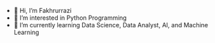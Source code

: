 - 👋 Hi, I’m Fakhrurrazi
- 👀 I’m interested in Python Programming
- 🌱 I’m currently learning Data Science, Data Analyst, AI, and Machine Learning

<!---
razi2108/razi2108 is a ✨ special ✨ repository because its `README.md` (this file) appears on your GitHub profile.
You can click the Preview link to take a look at your changes.
--->
